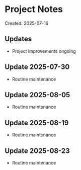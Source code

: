 # Project Notes

Created: 2025-07-16

## Updates
- Project improvements ongoing


## Update 2025-07-30
- Routine maintenance


## Update 2025-08-05
- Routine maintenance


## Update 2025-08-19
- Routine maintenance


## Update 2025-08-23
- Routine maintenance

